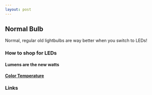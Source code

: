 ```yaml
---
layout: post
---
```



## Normal Bulb

Normal, regular old lightbulbs are way better when you switch to LEDs! 

### How to shop for LEDs

#### Lumens are the new watts

#### [Color Temperature](/led/2017/02/22/color-temperature)


### Links 
